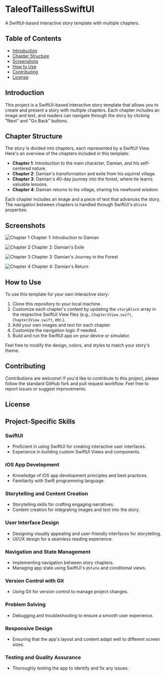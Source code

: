 # TaleofTaillessSwiftUI

A SwiftUI-based interactive story template with multiple chapters.

## Table of Contents
- [Introduction](#introduction)
- [Chapter Structure](#chapter-structure)
- [Screenshots](#screenshots)
- [How to Use](#how-to-use)
- [Contributing](#contributing)
- [License](#license)

## Introduction

This project is a SwiftUI-based interactive story template that allows you to create and present a story with multiple chapters. Each chapter includes an image and text, and readers can navigate through the story by clicking "Next" and "Go Back" buttons.

## Chapter Structure

The story is divided into chapters, each represented by a SwiftUI View. Here's an overview of the chapters included in this template:

- **Chapter 1**: Introduction to the main character, Damian, and his self-centered nature.
- **Chapter 2**: Damian's transformation and exile from his squirrel village.
- **Chapter 3**: Damian's 40-day journey into the forest, where he learns valuable lessons.
- **Chapter 4**: Damian returns to his village, sharing his newfound wisdom.

Each chapter includes an image and a piece of text that advances the story. The navigation between chapters is handled through SwiftUI's `@State` properties.

## Screenshots

![Chapter 1](screenshots/Screenshot%202023-11-22%20at%202.01.29%20PM.png)
Chapter 1: Introduction to Damian

![Chapter 2](screenshots/Screenshot%202023-11-22%20at%202.01.17%20PM.png)
Chapter 2: Damian's Exile

![Chapter 3](screenshots/Screenshot%202023-11-22%20at%202.01.09%20PM.png)
Chapter 3: Damian's Journey in the Forest

![Chapter 4](screenshots/Screenshot%202023-11-22%20at%202.01.03%20PM.png)
Chapter 4: Damian's Return



## How to Use

To use this template for your own interactive story:

1. Clone this repository to your local machine.
2. Customize each chapter's content by updating the `storyBlock` array in the respective SwiftUI View files (e.g., `Chapter1View.swift`, `Chapter2View.swift`, etc.).
3. Add your own images and text for each chapter.
4. Customize the navigation logic if needed.
5. Build and run the SwiftUI app on your device or simulator.

Feel free to modify the design, colors, and styles to match your story's theme.

## Contributing

Contributions are welcome! If you'd like to contribute to this project, please follow the standard GitHub fork and pull request workflow. Feel free to report issues or suggest improvements.

## License

## Project-Specific Skills

### SwiftUI
- Proficient in using SwiftUI for creating interactive user interfaces.
- Experience in building custom SwiftUI Views and components.

### iOS App Development
- Knowledge of iOS app development principles and best practices.
- Familiarity with Swift programming language.

### Storytelling and Content Creation
- Storytelling skills for crafting engaging narratives.
- Content creation for integrating images and text into the story.

### User Interface Design
- Designing visually appealing and user-friendly interfaces for storytelling.
- UI/UX design for a seamless reading experience.

### Navigation and State Management
- Implementing navigation between story chapters.
- Managing app state using SwiftUI's `@State` and conditional views.

### Version Control with Git
- Using Git for version control to manage project changes.

### Problem Solving
- Debugging and troubleshooting to ensure a smooth user experience.

### Responsive Design
- Ensuring that the app's layout and content adapt well to different screen sizes.

### Testing and Quality Assurance
- Thoroughly testing the app to identify and fix any issues.

